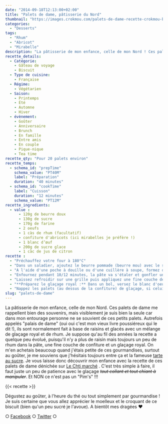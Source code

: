 ```yaml
---
date: "2014-09-18T12:13:00+02:00"
title: "Palets de dame, pâtisserie du Nord"
thumbnail: "https://images.crokmou.com/palets-de-dame-recette-crokmou-blog-culinaire.jpg"
categories:
  - "Desserts"
tags:
  - "Rhum"
  - "Abricot"
  - "Mirabelle"
description: "La pâtisserie de mon enfance, celle de mon Nord ! Ces palets de dame me rappellent bien des souvenirs lors de mes visites à la boulangerie..."
recette_details:
  - Catégorie:
    - Gâteau de voyage
    - Biscuit
  - Type de cuisine:
    - Française
  - Régime:
    - Végétarien
  - Saison:
    - Printemps
    - Été
    - Automne
    - Hiver
  - évènement:
    - Goûter
    - Anniversaire
    - Brunch
    - En famille
    - Entre amis
    - En couple
    - Pique-nique
    - Tea time
recette_qty: "Pour 20 palets environ"
recette_temps:
  - schema_id: "prepTime"
    schema_value: "PT40M"
    label: "Préparation"
    duration: "40 minutes"
  - schema_id: "cookTime"
    label: "Cuisson"
    duration: "12 minutes"
    schema_value: "PT12M"
recette_ingredients:
  - value :
      - 120g de beurre doux
      - 130g de sucre
      - 170g de farine
      - 2 oeufs
      - 1 càs de rhum (facultatif)
      - confiture d'abricots (ici mirabelles je préfère !)
      - 1 blanc d’œuf
      - 200g de sucre glace
      - 1 càc de jus de citron
recette :
  - "Préchauffez votre four à 180°C"
  - "Dans un saladier, ajoutez le beurre pommade (beurre mou) avec le sucre, fouettez bien. Ajoutez les œufs un par un et mélangez bien. Versez ensuite la farine et le rhum, fouettez à nouveau jusqu'à l'obtention d'un mélange homogène"
  - "A l'aide d'une poche à douille ou d'une cuillère à soupe, formez des petits tas (bien espacés) de pâte sur une plaque à four préalablement recouverte de papier sulfurisé."
  - "Enfournez pendant 10/12 minutes, la pâte va s'étaler et gonfler un peu. Attention les biscuits doivent être tout juste dorés sur les bords et encore 'blancs' au centre, trop cuit cela perd tout son moelleux !"
  - "Laissez refroidir sur une grille puis appliquez une fine couche de confiture sur le côté plat du biscuit."
  - "**Préparez le glaçage royal :** Dans un bol, versez le blanc d'oeuf et le jus de citron. Ajoutez ensuite le sucre glace et mélangez bien à l'aide d'une cuillère en bois jusqu'à ce que le mélange soit homogène."
  - "Nappez les palets (au dessus de la confiture) de glaçage, si celui-ci est un peu trop difficile à travailler, passez le quelques secondes au micro-ondes pour le ramollir. Laissez ensuite sécher 1/2h."
slug: "palets-de-dame"
---
```


La pâtisserie de mon enfance, celle de mon Nord. Ces palets de dame me rappellent bien des souvenirs, mais visiblement je suis bien la seule car dans mon entourage personne ne se souvient de ces petits palets. Autrefois appelés "palais de dame" (oui oui c'est mon vieux livre poussiéreux qui le dit !), ils sont normalement fait à base de raisins et glacés avec un mélange de glaçage royal et de rhum. Je suppose qu'au fil des années la recette a quelque peu évolué, puisqu'il n'y a plus de raisin mais toujours un peu de rhum dans la pâte, une fine couche de confiture et un glaçage royal. On m'en achetais beaucoup quand j'étais petite de ces gourmandises, surtout au goûter, je me souviens que j'hésitais toujours entre ça et la fameuse [tarte au sucre](https://crokmou.com/tarte-au-sucre-du-nord/ "Tarte au sucre du Nord"). Je vous laisse donc découvrir mon enfance avec la recette de ces palets de dame dénichée sur <a href ="http://www.lechtimarche.fr/" rel="nofollow">Le Chti marché</a> . C'est très simple à faire, il faut juste un peu de patience avec le glaçage <del>_tout collant et tout chiant à manipuler_</del>. Et NON ce n'est pas un "Pim's" !!!

{{< recette >}}

Dégustez au goûter, à l'heure du thé ou tout simplement par gourmandise ! Je suis certaine que vous allez apprécier le moelleux et le croquant de ce biscuit (bien qu'un peu sucré je l'avoue). A bientôt mes dragées ❤

○ [Facebook](https://www.facebook.com/crokmou.blog) ○ [Twitter](https://twitter.com/Crokmou) ○
